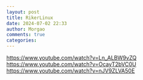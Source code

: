 ```yaml
---
layout: post
title: RikerLinux
date: 2024-07-02 22:33
author: Morgao
comments: true
categories: 
---
```

https://www.youtube.com/watch?v=Ln_ALBW9vZQ<br />
https://www.youtube.com/watch?v=OcayT2bVC0U<br />
https://www.youtube.com/watch?v=nJV9ZLVA50E
